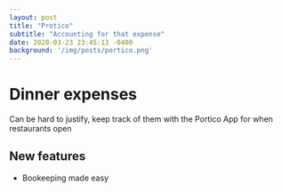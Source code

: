 ```yaml
---
layout: post
title: "Protico"
subtitle: "Accounting for that expense"
date: 2020-03-23 23:45:13 -0400
background: '/img/posts/portico.png'
---
```


# Dinner expenses

Can be hard to justify, keep track of them with the Portico App for when restaurants open

## New features

 - Bookeeping made easy


